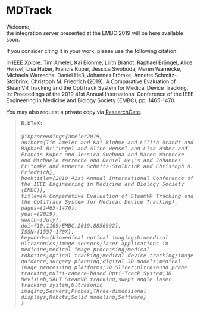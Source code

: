 # MDTrack


Welcome,<br>
the integration server presented at the EMBC 2019 will be here available soon.

If you consider citing it in your work, please use the following citation:

<p>In <a href="https://ieeexplore.ieee.org/abstract/document/8856992/">IEEE Xplore</a>: Tim Ameler, Kai Blohme, Lilith Brandt, Raphael Brüngel, Alice Hensel, Lisa Huber, Francis Kuper,  Jessica Swoboda, Maren Warnecke, Michaela Warzecha, Daniel Heß, Johannes Frömke, Annette Schmitz-Stolbrink, Christoph M. Friedrich (2019). A Comparative Evaluation of SteamVR Tracking and the OptiTrack System for Medical Device Tracking. In: Proceedings of the 2019 41st Annual International Conference of the IEEE Engineering in Medicine and Biology Society (EMBC), pp. 1465-1470.</p>

<p>You may also request a private copy via <a href="https://www.researchgate.net/publication/336336659_A_Comparative_Evaluation_of_SteamVR_Tracking_and_the_OptiTrack_System_for_Medical_Device_Tracking">ResearchGate</a>. <br>
</p>
	<blockquote style="font-family: monospace">
		BibTeX:
		<h6>@inproceedings{ameler2019,<br>
  author={Tim Ameler and Kai Blohme and Lilith Brandt and Raphael Br\"ungel and Alice Hensel and Lisa Huber and Francis Kuper     and Jessica Swoboda and Maren Warnecke and Michaela Warzecha and Daniel He\"s and Johannes Fr\"omke and Annette Schmitz-Stolbrink and Christoph M. Friedrich},<br>
  booktitle={2019 41st Annual International Conference of the IEEE Engineering in Medicine and Biology Society (EMBC)},<br>
  title={A Comparative Evaluation of SteamVR Tracking and the OptiTrack System for Medical Device Tracking},<br>
  pages={1465-1470},<br>
  year={2019},<br>
  month={July},<br>
  doi={10.1109/EMBC.2019.8856992},<br>
  ISSN={1557-170X},<br>
  keywords={biomedical optical imaging;biomedical ultrasonics;image sensors;laser applications in medicine;medical image processing;medical robotics;optical tracking;medical device tracking;image guidance;surgery planning;digital 3D models;medical image processing platforms;3D Slicer;ultrasound probe tracking;multi-camera-based Opti-Track System;3D MevisLab;SALT SteamVR tracking;swept angle laser tracking system;Ultrasonic imaging;Servers;Probes;Three-dimensional displays;Robots;Solid modeling;Software} <br>
}</h6>
	</blockquote>
</div>

